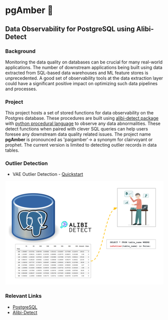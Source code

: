 # pgAmber :large_orange_diamond:

## Data Observability for PostgreSQL using Alibi-Detect

### Background

Monitoring the data quality on databases can be crucial for many real-world applications. The number of downstream applications being built using data extracted from SQL-based data warehouses and ML feature stores is unprecedented. A good set of observability tools at the data extraction layer could have a significant positive impact on optimizing such data pipelines and processes.

### Project

This project hosts a set of stored functions for data observability on the Postgres database. These procedures are built using [alibi-detect package](https://docs.seldon.io/projects/alibi-detect/en/stable/index.html) with [python procedural language](https://www.postgresql.org/docs/current/plpython.html) to observe any data abnormalities. These detect functions when paired with clever SQL queries can help users foresee any downstream data quality related issues. The project name **pgAmber** is pronounced as 'paigamber'-> a synonym for clairvoyant or prophet. The current version is limited to detecting outlier records in data tables.

### Outlier Detection

- VAE Outlier Detection - [Quickstart](./procs/outlier-detection/vae/README.md)

![pgAmber](./Diagrams.png)

### Relevant Links

- [PostgreSQL](https://www.postgresql.org/)
- [Alibi-Detect](https://docs.seldon.io/projects/alibi-detect)
